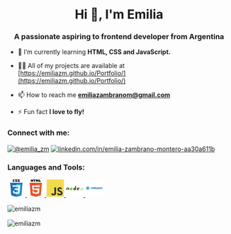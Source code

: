 <h1 align="center">Hi 👋, I'm Emilia</h1>
<h3 align="center">A passionate aspiring to frontend developer from Argentina</h3>

- 🌱 I’m currently learning **HTML, CSS and JavaScript.**

- 👨‍💻 All of my projects are available at [https://emiliazm.github.io/Portfolio/](https://emiliazm.github.io/Portfolio/)

- 📫 How to reach me **emiliazambranom@gmail.com**

- ⚡ Fun fact **I love to fly!**

<h3 align="left">Connect with me:</h3>
<p align="left">
<a href="https://twitter.com/@emilia_zm" target="blank"><img align="center" src="https://raw.githubusercontent.com/rahuldkjain/github-profile-readme-generator/master/src/images/icons/Social/twitter.svg" alt="@emilia_zm" height="30" width="40" /></a>
<a href="https://linkedin.com/in/linkedin.com/in/emilia-zambrano-montero-aa30a611b" target="blank"><img align="center" src="https://raw.githubusercontent.com/rahuldkjain/github-profile-readme-generator/master/src/images/icons/Social/linked-in-alt.svg" alt="linkedin.com/in/emilia-zambrano-montero-aa30a611b" height="30" width="40" /></a>
</p>

<h3 align="left">Languages and Tools:</h3>
<p align="left"> <a href="https://www.w3schools.com/css/" target="_blank" rel="noreferrer"> <img src="https://raw.githubusercontent.com/devicons/devicon/master/icons/css3/css3-original-wordmark.svg" alt="css3" width="40" height="40"/> </a> <a href="https://www.w3.org/html/" target="_blank" rel="noreferrer"> <img src="https://raw.githubusercontent.com/devicons/devicon/master/icons/html5/html5-original-wordmark.svg" alt="html5" width="40" height="40"/> </a> <a href="https://developer.mozilla.org/en-US/docs/Web/JavaScript" target="_blank" rel="noreferrer"> <img src="https://raw.githubusercontent.com/devicons/devicon/master/icons/javascript/javascript-original.svg" alt="javascript" width="40" height="40"/> </a> <a href="https://nodejs.org" target="_blank" rel="noreferrer"> <img src="https://raw.githubusercontent.com/devicons/devicon/master/icons/nodejs/nodejs-original-wordmark.svg" alt="nodejs" width="40" height="40"/> </a> <a href="https://webpack.js.org" target="_blank" rel="noreferrer"> <img src="https://raw.githubusercontent.com/devicons/devicon/d00d0969292a6569d45b06d3f350f463a0107b0d/icons/webpack/webpack-original-wordmark.svg" alt="webpack" width="40" height="40"/> </a> </p>

<p><img align="center" src="https://github-readme-stats.vercel.app/api/top-langs?username=emiliazm&show_icons=true&locale=en&layout=compact" alt="emiliazm" /></p>

<p><img align="center" src="https://github-readme-streak-stats.herokuapp.com/?user=emiliazm&" alt="emiliazm" /></p>
